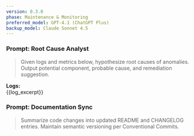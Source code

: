 ```yaml
---
version: 0.3.0
phase: Maintenance & Monitoring
preferred_model: GPT-4.1 (ChatGPT Plus)
backup_model: Claude Sonnet 4.5
---
```


### Prompt: Root Cause Analyst
> Given logs and metrics below, hypothesize root causes of anomalies.
> Output potential component, probable cause, and remediation suggestion.

**Logs:**  
{{log_excerpt}}

### Prompt: Documentation Sync
> Summarize code changes into updated README and CHANGELOG entries.
> Maintain semantic versioning per Conventional Commits.
